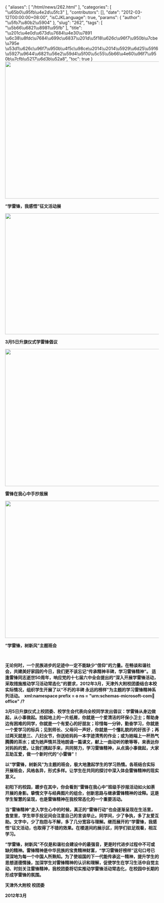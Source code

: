 {
    "aliases": [
        "/html/news/262.html"
    ],
    "categories": [
        "\u65b0\u95fb\u4e2d\u5fc3"
    ],
    "contributors": [],
    "date": "2012-03-12T00:00:00+08:00",
    "isCJKLanguage": true,
    "params": {
        "author": "\u5fb7\u80b2\u5904"
    },
    "slug": "262",
    "tags": [
        "\u5b66\u6821\u8981\u95fb"
    ],
    "title": "\u201c\u4e0d\u673d\u7684\u4e30\u7891 \u6c38\u8fdc\u7684\u699c\u6837\u201d\u5f18\u626c\u96f7\u950b\u7cbe\u795e  \u53d1\u626c\u96f7\u950b\u4f5c\u98ce\u2014\u2014\u5929\u6d25\u5916\u5927\u9644\u6821\u56e2\u59d4\u5f00\u5c55\u5b66\u4e60\u96f7\u950b\u7cfb\u5217\u6d3b\u52a8",
    "toc": true
}
**<img
    src="https://cdn.tfls.online/mirror/full/28d2931c03b419ee7a1eb3a8f177621362e997ce.jpg"
    style="display:block;margin-left:auto;margin-right:auto;"
    decoding="async"
    fetchpriority="auto"
    loading="lazy"
    height="450"
    width="600"
/>**

**“学雷锋，我感悟”征文活动展**

**<img
    src="https://cdn.tfls.online/mirror/full/2a6e3afb5af9615fb268929dd84f34acb00573ab.jpg"
    style="display:block;margin-left:auto;margin-right:auto;"
    decoding="async"
    fetchpriority="auto"
    loading="lazy"
    height="397"
    width="600"
/>**

**3月5日升旗仪式学雷锋倡议**

**<img
    src="https://cdn.tfls.online/mirror/full/de91d5b1692b266af2aac850a50002adba178d23.jpg"
    style="display:block;margin-left:auto;margin-right:auto;"
    decoding="async"
    fetchpriority="auto"
    loading="lazy"
    height="450"
    width="600"
/>**

**雷锋在我心中手抄报展**

**<img
    src="https://cdn.tfls.online/mirror/full/6167383989a08a28b627e401110faa0cdfcc1e76.jpg"
    style="display:block;margin-left:auto;margin-right:auto;"
    decoding="async"
    fetchpriority="auto"
    loading="lazy"
    height="450"
    width="600"
/>**

**“学雷锋，树新风”主题班会**

 

**无论何时，一个民族进步的足迹中一定不能缺少“信仰”的力量。在畅谈和谐社会，共建美好家园的今日，我们更不该忘记“传承精神丰碑，学习雷锋精神”。 适逢雷锋同志逝世50周年，响应党的十七届六中全会提出的“深入开展学雷锋活动，采取措施推动学习活动常态化”的要求，2012年3月，天津外大附校团委结合本校实际情况，组织学生开展了以“不朽的丰碑 永远的榜样”为主题的学习雷锋精神系列活动。  xml:namespace prefix = o ns = "urn:schemas-microsoft-com:office:office" /?**

**3月5日升旗仪式上校团委、校学生会代表向全校同学发出倡议：学雷锋从身边做起，从小事做起。捡起地上的一片纸屑，你就是一个爱清洁的环保小卫士；帮助身边有困难的同学，你就是一个有爱心的好朋友；珍惜每一分钟，勤奋学习，你就是一个爱学习的标兵；见到师长、父母问一声好，你就是一个懂礼貌的的好孩子；再过两天就是三、八妇女节，你送给妈妈一本字迹清秀的作业；或为她端上一杯热气腾腾的茶水；或为她声情并茂地朗诵一篇课文，献上一曲动听的歌等等，来表达你对妈妈的爱。让我们携起手来，共同努力，学习雷锋精神，从点滴小事做起，大家互助互爱，做一个新时代的“小雷锋”！** 

**以“学雷锋，树新风”为主题的班会，极大地激起学生的学习热情。各班结合实际开展班会，风格各异，形式多样。让学生在共同的探讨中深入体会雷锋精神的现实意义。**

**初阳下的校园，踱步在其中，你会看到“雷锋在我心中”班级手抄报活动如火如荼开展的身影。挚情文字与经典图片的组合，创新思路与继承雷锋精神的诠释。这是学生智慧的呈现，也是雷锋精神在我校常态化的一个重要活动。**

**当“雷锋精神”走入学生心中的时候，真正的“雷锋行动”也会逐渐呈现在生活里，食堂里，学生举手投足间会注意自己的言谈举止。同学间，少了争执，多了友爱互助。文字中，少了抱怨与不解，多了几分宽容与理解。继而展开的“学雷锋，我感悟”征文活动，也取得了不错的效果。在楼道间的展示区，同学们驻足观看，相互学习。**

**“学雷锋，树新风”不仅是和谐社会建设中的最强音，更是时代进步过程中不可或缺的精神。雷锋精神是中华民族的宝贵精神财富，“学习雷锋好榜样”这句口号已深深地为每一个中国人所熟知。为了使祖国的下一代能传承这一精神，提升学生的思想道德情操，加深学生对雷锋精神的认识和理解，促使学生在学习生活中自觉主动、时刻关注雷锋精神，我校团委将切实推动学雷锋活动常态化，在校园中长期的形成学雷锋的氛围。**

**天津外大附校 校团委**

**2012年3月**

